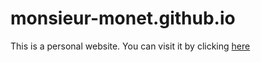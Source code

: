 # monsieur-monet.github.io
This is a personal website.
You can visit it by clicking [here](monsieur-monet.github.io)
